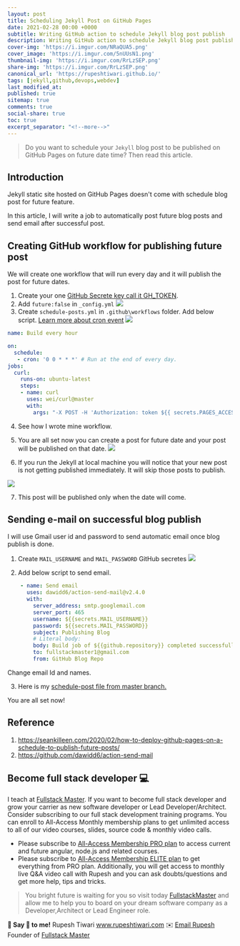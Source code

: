 ```yaml
---
layout: post
title: Scheduling Jekyll Post on GitHub Pages
date: 2021-02-28 00:00 +0000
subtitle: Writing GitHub action to schedule Jekyll blog post publish
description: Writing GitHub action to schedule Jekyll blog post publish
cover-img: 'https://i.imgur.com/NRaQUA5.png'
cover_image: 'https://i.imgur.com/5nUUsN1.png'
thumbnail-img: 'https://i.imgur.com/RrLzSEP.png'
share-img: 'https://i.imgur.com/RrLzSEP.png'
canonical_url: 'https://rupeshtiwari.github.io/'
tags: [jekyll,github,devops,webdev]
last_modified_at:
published: true
sitemap: true
comments: true
social-share: true
toc: true
excerpt_separator: "<!--more-->"
---
```


> Do you want to schedule your `Jekyll` blog post to be published on GitHub Pages on future date time?  Then read this article. 

## Introduction

Jekyll static site hosted on GitHub Pages doesn't come with schedule blog post for future feature. 

In this article, I will write a job to automatically post future blog posts and send email after successful post. 


## Creating GitHub workflow for publishing future post

We will create one workflow that will run every day and it will publish the post for future dates. 

1. Create your one [GitHub Secrete key call it GH_TOKEN](https://docs.github.com/en/actions/reference/encrypted-secrets#creating-encrypted-secrets-for-a-repository). 
2. Add `future:false` in `_config.yml`
![](https://i.imgur.com/7iQYpRf.png)
3. Create `schedule-posts.yml` in `.github\workflows` folder. Add below script. [Learn more about cron event](https://jasonet.co/posts/scheduled-actions/)
![](https://i.imgur.com/V5kHyHe.png)

```yml
name: Build every hour 

on:
  schedule:
   - cron: '0 0 * * *' # Run at the end of every day.
jobs:
  curl:
    runs-on: ubuntu-latest
    steps:
    - name: curl
      uses: wei/curl@master
      with:
        args: "-X POST -H 'Authorization: token ${{ secrets.PAGES_ACCESS_TOKEN }}' -H 'Accept: application/vnd.github.ant-man-preview+json' https://api.github.com/repos/YourUserName/YourRepository/pages/builds"
```
4. See how I wrote mine workflow.
5. You are all set now you can create a post for future date and your post will be published on that date. 
![](https://i.imgur.com/7OXjxpa.png)

7. If you run the Jekyll at local machine you will notice that your new post is not getting published immediately. It will skip those posts to publish.
 
 ![](https://i.imgur.com/FIL72GR.png)

7. This post will be published only when the date will come. 


## Sending e-mail on successful blog publish

I will use Gmail user id and password to send automatic email once blog publish is done. 

1. Create `MAIL_USERNAME` and `MAIL_PASSWORD` GitHub secretes
![](https://i.imgur.com/R6opFJb.png)

2. Add below script to send email. 

```yaml
    - name: Send email
      uses: dawidd6/action-send-mail@v2.4.0
      with:
        server_address: smtp.googlemail.com
        server_port: 465
        username: ${{secrets.MAIL_USERNAME}}
        password: ${{secrets.MAIL_PASSWORD}}
        subject: Publishing Blog
        # Literal body:
        body: Build job of ${{github.repository}} completed successfully!
        to: fullstackmaster1@gmail.com 
        from: GitHub Blog Repo 
```

Change email Id and names. 

3. Here is my [schedule-post file from master branch.](https://github.com/rupeshtiwari/rupeshtiwari.github.io/blob/master/.github/workflows/schedule-posts.yml)


You are all set now! 


## Reference

1. https://seankilleen.com/2020/02/how-to-deploy-github-pages-on-a-schedule-to-publish-future-posts/ 
2. https://github.com/dawidd6/action-send-mail

## Become full stack developer 💻

I teach at [Fullstack Master](https://www.fullstackmaster.net).  If you want to become full stack developer and grow your carrier as new software developer or Lead Developer/Architect. Consider subscribing to our full stack development training programs. You can enroll to All-Access Monthly membership plans to get unlimited access to all of our video courses, slides, source code & monthly video calls.

- Please subscribe to [All-Access Membership PRO plan](https://www.fullstackmaster.net/pro) to access current and future angular, node.js and related courses.
- Please subscribe to [All-Access Membership ELITE plan](https://www.fullstackmaster.net/elite) to get everything from PRO plan. Additionally, you will get access to monthly live Q&A video call with Rupesh and you can ask doubts/questions and get more help, tips and tricks.

> You bright future is waiting for you so visit today [FullstackMaster](www.fullstackmaster.net) and allow me to help you to board on your dream software company as a Developer,Architect or Lead Engineer role.

**💖 Say 👋 to me!**
Rupesh Tiwari
<a href="https://www.rupeshtiwari.com"> www.rupeshtiwari.com</a> 
✉️ <a href="mailto:fullstackmaster1@gmail.com?subject=Hi"> Email Rupesh</a>
Founder of <a href="https://www.fullstackmaster.net"> Fullstack Master</a>